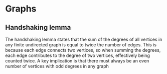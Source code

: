 # Graphs

## Handshaking lemma

The handshaking lemma states that the sum of the degrees of all vertices in any finite undirected graph is equal to twice the number of edges. This is because each edge connects two vertices, so when summing the degrees, each edge contributes to the degree of two vertices, effectively being counted twice. A key implication is that there must always be an even number of vertices with odd degrees in any graph

